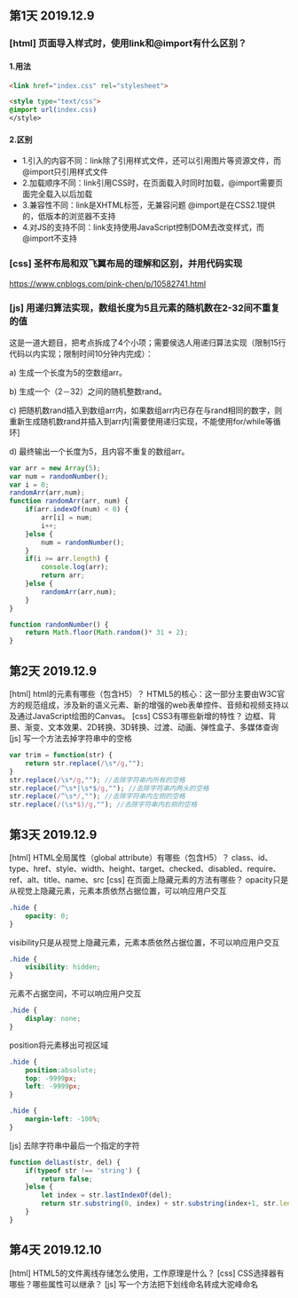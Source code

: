 ## 第1天 2019.12.9
### [html] 页面导入样式时，使用link和@import有什么区别？
#### 1.用法
```html
<link href="index.css" rel="stylesheet">
```
```html
<style type="text/css">
@import url(index.css)
</style>
```
#### 2.区别
 - 1.引入的内容不同：link除了引用样式文件，还可以引用图片等资源文件，而@import只引用样式文件
 - 2.加载顺序不同：link引用CSS时，在页面载入时同时加载，@import需要页面完全载入以后加载
 - 3.兼容性不同：link是XHTML标签，无兼容问题 @import是在CSS2.1提供的，低版本的浏览器不支持
 - 4.对JS的支持不同：link支持使用JavaScript控制DOM去改变样式，而@import不支持
### [css] 圣杯布局和双飞翼布局的理解和区别，并用代码实现
https://www.cnblogs.com/pink-chen/p/10582741.html

### [js] 用递归算法实现，数组长度为5且元素的随机数在2-32间不重复的值
这是一道大题目，把考点拆成了4个小项；需要侯选人用递归算法实现（限制15行代码以内实现；限制时间10分钟内完成）：

a) 生成一个长度为5的空数组arr。

b) 生成一个（2－32）之间的随机整数rand。

c) 把随机数rand插入到数组arr内，如果数组arr内已存在与rand相同的数字，则重新生成随机数rand并插入到arr内[需要使用递归实现，不能使用for/while等循环]

d) 最终输出一个长度为5，且内容不重复的数组arr。
```javascript
var arr = new Array(5);
var num = randomNumber();
var i = 0;
randomArr(arr,num);
function randomArr(arr, num) {
    if(arr.indexOf(num) < 0) {
        arr[i] = num;
        i++;
    }else {
        num = randomNumber();    
    }
    if(i >= arr.length) {
        console.log(arr);
        return arr;
    }else {
        randomArr(arr,num);    
    }   
}

function randomNumber() {
    return Math.floor(Math.random()* 31 + 2);
}
```

## 第2天 2019.12.9
[html] html的元素有哪些（包含H5）？
HTML5的核心：这一部分主要由W3C官方的规范组成，涉及新的语义元素、新的增强的web表单控件、音频和视频支持以及通过JavaScript绘图的Canvas。
[css] CSS3有哪些新增的特性？
边框、背景、渐变、文本效果、2D转换、3D转换、过渡、动画、弹性盒子、多媒体查询
[js] 写一个方法去掉字符串中的空格
```javascript
var trim = function(str) {
    return str.replace(/\s*/g,"");
}
str.replace(/\s*/g,""); //去除字符串内所有的空格
str.replace(/^\s*|\s*$/g,""); //去除字符串内两头的空格
str.replace(/^\s*/,""); //去除字符串内左侧的空格
str.replace(/(\s*$)/g,""); //去除字符串内右侧的空格
```

## 第3天 2019.12.9
[html] HTML全局属性（global attribute）有哪些（包含H5）？
class、id、type、href、style、width、height、target、checked、disabled、require、ref、alt、title、name、src
[css] 在页面上隐藏元素的方法有哪些？
opacity只是从视觉上隐藏元素，元素本质依然占据位置，可以响应用户交互
```css
.hide {
    opacity: 0;
}
```
visibility只是从视觉上隐藏元素，元素本质依然占据位置，不可以响应用户交互
```css
.hide {
    visibility: hidden;
}
```
元素不占据空间，不可以响应用户交互
```css
.hide {
    display: none;
}
```
position将元素移出可视区域
```css
.hide {
    position:absolute;
    top: -9999px;
    left: -9999px;
}
```
```css
.hide {
    margin-left: -100%;
}
```
[js] 去除字符串中最后一个指定的字符
```javascript
function delLast(str, del) {
    if(typeof str !== 'string') {
        return false;
    }else {
        let index = str.lastIndexOf(del);
        return str.substring(0, index) + str.substring(index+1, str.length)
    }
}
```
## 第4天 2019.12.10
[html] HTML5的文件离线存储怎么使用，工作原理是什么？
[css] CSS选择器有哪些？哪些属性可以继承？
[js] 写一个方法把下划线命名转成大驼峰命名